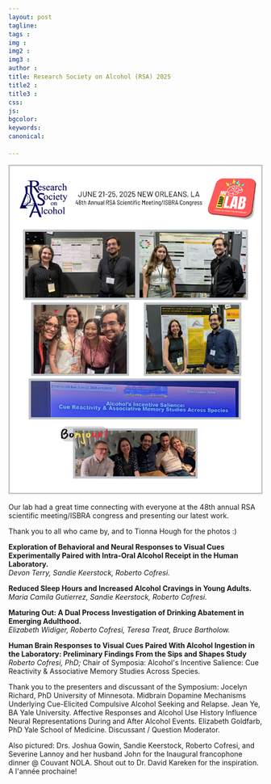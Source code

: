 ```yaml
---
layout: post
tagline: 
tags : 
img : 
img2 : 
img3 : 
author : 
title: Research Society on Alcohol (RSA) 2025
title2 : 
title3 : 
css: 
js: 
bgcolor: 
keywords: 
canonical:

---
```

<a href="/2025/06/25/RSA.html"><span class="image small"><img src="/assets/images/news/RSA2025.png" width="650"/></span></a>

Our lab had a great time connecting with everyone at the 48th annual RSA scientific meeting/ISBRA congress and presenting our latest work. <!--readmore-->

Thank you to all who came by, and to Tionna Hough for the photos :)  

<p> <i class="fa fa-chevron-right" aria-hidden="true"></i> <b>Exploration of Behavioral and Neural Responses to Visual Cues Experimentally Paired with Intra-Oral Alcohol Receipt in the Human Laboratory.</b> <br/> <em> Devon Terry, Sandie Keerstock, Roberto Cofresi.</em> </p>


<p> <i class="fa fa-chevron-right" aria-hidden="true"></i><b>Reduced Sleep Hours and Increased Alcohol Cravings in Young Adults.</b> <br/> <em>Maria Camila Gutierrez, Sandie Keerstock, Roberto Cofresi.</em> </p>


<p> <i class="fa fa-chevron-right" aria-hidden="true"></i> <b> Maturing Out: A Dual Process Investigation of Drinking Abatement in Emerging Adulthood. </b> <br/> <em> Elizabeth Widiger, Roberto Cofresi, Teresa Treat, Bruce Bartholow.</em> </p>

<p> <i class="fa fa-chevron-right" aria-hidden="true"></i> <b>Human Brain Responses to Visual Cues Paired With Alcohol Ingestion in the Laboratory: Preliminary Findings From the Sips and Shapes Study </b> <br/> <em> Roberto Cofresi, PhD; </em> Chair of Symposia: Alcohol's Incentive Salience: Cue Reactivity & Associative Memory Studies Across Species.</p>

Thank you to the presenters and discussant of the Symposium:
Jocelyn Richard, PhD University of Minnesota. Midbrain Dopamine Mechanisms Underlying Cue-Elicited Compulsive Alcohol Seeking and Relapse.
Jean Ye, BA Yale University. Affective Responses and Alcohol Use History Influence Neural Representations During and After Alcohol Events.
Elizabeth Goldfarb, PhD Yale School of Medicine. Discussant / Question Moderator.


Also pictured: Drs. Joshua Gowin, Sandie Keerstock, Roberto Cofresi, and Severine Lannoy and her husband John for the Inaugural francophone dinner @ Couvant NOLA. Shout out to Dr. David Kareken for the inspiration. A l'année  prochaine!